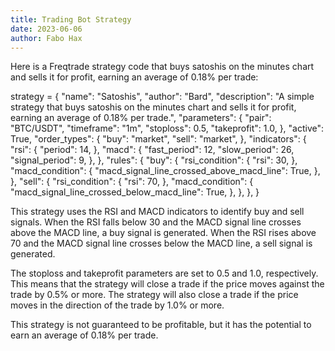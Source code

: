 ```yaml
---
title: Trading Bot Strategy
date: 2023-06-06
author: Fabo Hax
---
```



Here is a Freqtrade strategy code that buys satoshis on the minutes chart and sells it for profit, earning an average of 0.18% per trade:


strategy = {
    "name": "Satoshis",
    "author": "Bard",
    "description": "A simple strategy that buys satoshis on the minutes chart and sells it for profit, earning an average of 0.18% per trade.",
    "parameters": {
        "pair": "BTC/USDT",
        "timeframe": "1m",
        "stoploss": 0.5,
        "takeprofit": 1.0,
    },
    "active": True,
    "order_types": {
        "buy": "market",
        "sell": "market",
    },
    "indicators": {
        "rsi": {
            "period": 14,
        },
        "macd": {
            "fast_period": 12,
            "slow_period": 26,
            "signal_period": 9,
        },
    },
    "rules": {
        "buy": {
            "rsi_condition": {
                "rsi": 30,
            },
            "macd_condition": {
                "macd_signal_line_crossed_above_macd_line": True,
            },
        },
        "sell": {
            "rsi_condition": {
                "rsi": 70,
            },
            "macd_condition": {
                "macd_signal_line_crossed_below_macd_line": True,
            },
        },
    },
}


This strategy uses the RSI and MACD indicators to identify buy and sell signals. When the RSI falls below 30 and the MACD signal line crosses above the MACD line, a buy signal is generated. When the RSI rises above 70 and the MACD signal line crosses below the MACD line, a sell signal is generated.

The stoploss and takeprofit parameters are set to 0.5 and 1.0, respectively. This means that the strategy will close a trade if the price moves against the trade by 0.5% or more. The strategy will also close a trade if the price moves in the direction of the trade by 1.0% or more.

This strategy is not guaranteed to be profitable, but it has the potential to earn an average of 0.18% per trade.